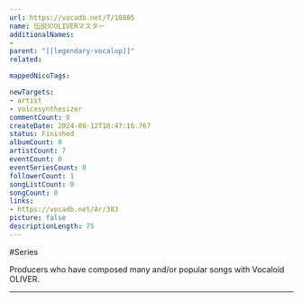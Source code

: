 ```yaml
---
url: https://vocadb.net/T/10805
name: 伝説のOLIVERマスター
additionalNames: 
- 
parent: "[[legendary-vocalop]]"
related:

mappedNicoTags:

newTargets:
- artist
- voicesynthesizer
commentCount: 0
createDate: 2024-08-12T10:47:16.767
status: Finished
albumCount: 0
artistCount: 7
eventCount: 0
eventSeriesCount: 0
followerCount: 1
songListCount: 0
songCount: 0
links: 
- https://vocadb.net/Ar/383
picture: false
descriptionLength: 75
---
```


#Series

Producers who have composed many and/or popular songs with Vocaloid OLIVER.

---

